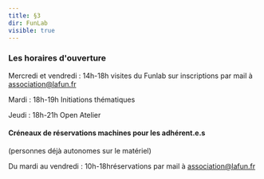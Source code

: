 ```yaml
---
title: §3
dir: FunLab
visible: true
---
```

### Les horaires d'ouverture

Mercredi et vendredi : 14h-18h visites du Funlab sur inscriptions par mail à association@lafun.fr

Mardi : 18h-19h Initiations thématiques

Jeudi : 18h-21h Open Atelier

#### Créneaux de réservations machines pour les adhérent.e.s

(personnes déjà autonomes sur le matériel)

Du mardi au vendredi : 10h-18hréservations par mail à association@lafun.fr